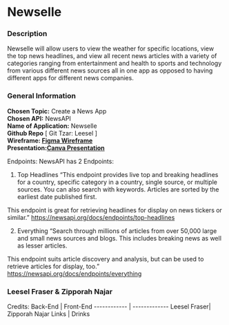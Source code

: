 # Newselle
<h3>Description</h3>

Newselle will allow users to view the weather for specific locations, view the top news headlines, and view all recent news articles with a variety of categories ranging from entertainment and health to sports and technology from various different news sources all in one app as opposed to having different apps for different news companies. 

<h3>General Information </h3>

<p>
<b>Chosen Topic:</b> Create a News App <br>
<b>Chosen API:</b> NewsAPI <br>
<b>Name of Application:</b> Newselle <br>
<b>Github Repo</b> [ Git Tzar: Leesel ] <br>
<b>Wireframe: <a href="https://www.figma.com/file/Cf37xsXwXkxhSoi3lQhNKb/TKH_Final_Project?node-id=0%3A1">Figma Wireframe</a></b> <br>
<b>Presentation:<a href="https://www.canva.com/design/DAEO7fj9-4U/share/preview?token=ANdVOElxQ965b5p-p9kXgA&role=EDITOR&utm_content=DAEO7fj9-4U&utm_campaign=designshare&utm_medium=link&utm_source=sharebutton">Canva Presentation</a></b> <br>
</p>

Endpoints:
NewsAPI has 2 Endpoints: 

1. Top Headlines
“This endpoint provides live top and breaking headlines for a country, specific category in a country, single source, or multiple sources. You can also search with keywords. Articles are sorted by the earliest date published first.

This endpoint is great for retrieving headlines for display on news tickers or similar.”
https://newsapi.org/docs/endpoints/top-headlines

2. Everything
“Search through millions of articles from over 50,000 large and small news sources and blogs. This includes breaking news as well as lesser articles. 

This endpoint suits article discovery and analysis, but can be used to retrieve articles for display, too.”
https://newsapi.org/docs/endpoints/everything

<h3>Leesel Fraser & Zipporah Najar</h3>

Credits: 
Back-End | Front-End
------------ | -------------
Leesel Fraser| Zipporah Najar
Links | Drinks
